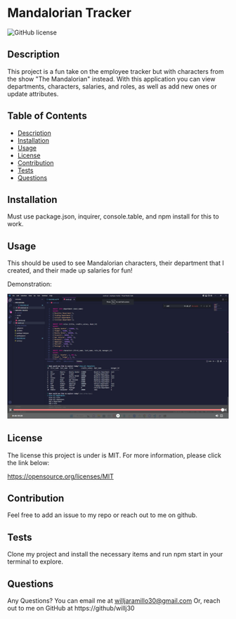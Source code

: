 # Mandalorian Tracker
  
  ![GitHub license](https://img.shields.io/badge/license-MIT-blue.svg)
 

  ## Description
  This project is a fun take on the employee tracker but with characters from the show "The Mandalorian" instead. With this application you can view departments, characters, salaries, and roles, as well as add new ones or update attributes.
  
  ## Table of Contents
  * [Description](#description)
  * [Installation](#installation)
  * [Usage](#usage)
  * [License](#license)
  * [Contribution](#contribution)
  * [Tests](#tests)
  * [Questions](#questions)
  

  ## Installation
  Must use package.json, inquirer, console.table, and npm install for this to work.
  
  ## Usage
  This should be used to see Mandalorian characters, their department that I created, and their made up salaries for fun!

  Demonstration:

 [![Watch the video](./assets/Mandalorian%20Tracker%20Screenshot.png)](https://drive.google.com/file/d/1_jUk4gFREh8XmN5FbYW5cliogmrnbjiw/view)

  ## License
  The license this project is under is MIT. For more information, please click the link below:

  https://opensource.org/licenses/MIT
  
  ## Contribution
  Feel free to add an issue to my repo or reach out to me on github.
  
  ## Tests
  Clone my project and install the necessary items and run npm start in your terminal to explore.
  
  ## Questions
  Any Questions? You can email me at willjaramillo30@gmail.com
  Or, reach out to me on GitHub at https://github/willj30